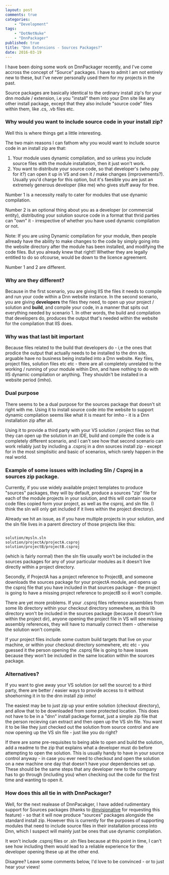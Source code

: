 ```yaml
---
layout: post
comments: true
categories: 
    - "Development"
tags: 
    - "DotNetNuke"
    - "DnnPackager"
published: true
title: "Dnn Extensions - Sources Packages?"
date: 2016-03-19
---
```



I have been doing some work on DnnPackager recently, and I've come accross the concept of "Source" packages. I have to admit I am not entirely new to these, but I've never personally used them for my projects in the past.

Source packages are basically identical to the ordinary install zip's for your dnn module / extension, i.e you "install" them into your Dnn site like any other install package, except that they also include "source code" files within them, like .cs, .vb files etc. 
<!--more-->
### Why would you want to include source code in your install zip?
Well this is where things get a little interesting. 


The two main reasons I can fathom why you would want to include source code in an install zip are that:

1. Your module uses dynamic compilation, and so unless you include source files with the module installation, then it just won't work.
2. You want to distribute your source code, so that developer's (who pay for it?) can open it up in VS and own it / make changes (improvements?). Usually you'd charge for this option, but it's faesible you are just an extremely generous developer (like me) who gives stuff away for free.


Number 1 is a necessity really to cater for modules that use dynamic compilation. 

Number 2 is an optional thing about you as a developer (or commercial entity), distributing your solution source code in a format that thrid parties can "own" it - irrespective of whether you have used dynamic compilation or not. 

Note: If you are using Dynamic compilation for your module, then people allready have the ability to make changes to the code by simply going into the website directory after the module has been installed, and modifying the code files. But you already knew that right!! Whether they are legally entitled to do so ofcourse, would be down to the licence agreement. 

Number 1 and 2 are different. 

### Why are they different?
Because in the first scenario, you are giving IIS the files it needs to compile and run your code within a Dnn website instance. In the second scenario, you are giving **developers** the files they need, to open up your project / solution and **build**, and compile your code, in a manner that spits out everything needed by scenario 1. In other words, the build and compilation that developers do, produces the output that's needed within the website for the compilation that IIS does. 

### Why was that last bit important
Because files related to the build that developers do - i,e the ones that prodice the output that actually needs to be installed to the dnn site, arguable have no business being installed into a Dnn website. Key files, project files, solution files etc etc - there are all completely unrelated to the working / running of your module within Dnn, and have nothing to do with IIS dynamic compilation or anything. They shouldn't be installed in a website period (imho).


### Dual purpose

There seems to be a dual purpose for the sources package that doesn't sit right with me. 
Using it to install source code into the website to support dynamic compilation seems like what it is meant for imho - it is a Dnn installation zip after all.

Using it to provide a third party with your VS solution / project files so that they can open up the solution in an IDE, build and compile the code is a completely different scenario, and I can't see how that second scenario can work reliably just by including a .csproj in a dnn sources install zip - except for in the most simplisitic and basic of scenarios, which rarely happen in the real world.


### Example of some issues with including Sln / Csproj in a sources zip package.

Currently, if you use widely available project templates to produce "sources" packages, they will by default, produce a sources "zip" file for each of the module projects in your solution, and this will contain source code files copied form your project, as well as the csproj, and sln file. (I think the sln will only get included if it lives within the project directory).

Already we hit an issue, as if you have multiple projects in your solution, and the sln file lives in a parent directory of those projects like this:

```

solution/mysln.sln
solution/projectA/projectA.csproj
solution/projectB/projectB.csproj

```

(which is fairly normal) then the sln file usually won't be included in the sources packages for any of your particular modules as it doesn't live directly within a project directory.

Secondly, if ProjectA has a project reference to ProjectB, and someone downloads the sources package for your projectA module, and opens up the csproj file that you have included in that sources package - the project is going to have a missing project reference to projectB so it won't compile.

There are yet more problems. If your .csproj files reference assemblies from some lib directory within your checkout directory somewhere, as this lib directory won't be included in the sources package (because it doesn't live within the project dir), anyone opening the project file in VS will see missing assembly references, they will have to manually correct them - otherwise the solution won't compile.

If your project files include some custom build targets that live on your machine, or within your checkout directory somewhere, etc etc - you guessed it the person opening the .csproj file is going to have issues because they won't be included in the same location within the sources package.

### Alternatives?

If you want to give away your VS solution (or sell the source) to a third party, there are better / easier ways to provide access to it without shoehorning it in to the dnn install zip imho!

The easiest may be to just zip up your entire solution (checkout directory), and allow that to be downloaded from some protected location. This does not have to be in a "dnn" install package format, just a simple zip file that the person recieving can extract and then open up the VS sln file. You want it to be like they just checked out the solution from source control and are now opening up the VS sln file - just like you do right?

If there are some pre-requisites to being able to open and build the solution, add a readme to the zip that explains what a developer must do before attempting to open the solution. This is usually handy to have in your source control anyway - in case you ever need to checkout and open the solution on a new machine one day that doesn't have your dependencies set up. These should be the same steps that any developer new to the company has to go through (including you) when checking out the code for the first time and wanting to open it.


### How does this all tie in with DnnPackager?

Well, for the next realease of DnnPacakger, I have added rudimentary support for Sources packages (thanks to [@nvisionative](https://github.com/nvisionative) for requesting this feature) - so that it will now produce "sources" packages alongside the standard install zip. However this is currently for the purposes of supporting modules that need to include source files in their installation process into Dnn, which I suspect will mainly just be ones that use dynamic compilation. 

It won't include .csproj files or .sln files because at this point in time, I can't see how including them would lead to a reliable experience for the developer opening these up at the other end. 

Disagree? Leave some comments below, I'd love to be convinced - or to just hear your views!















